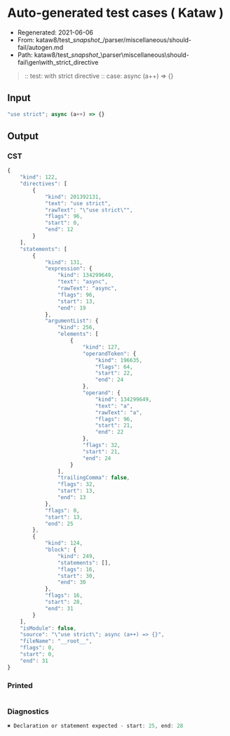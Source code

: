 # Auto-generated test cases ( Kataw )
- Regenerated: 2021-06-06
- From: kataw8/test\__snapshot__/parser/miscellaneous/should-fail/autogen.md
- Path: kataw8/test\__snapshot__\parser\miscellaneous\should-fail\gen\with_strict_directive
> :: test: with strict directive
> :: case: async (a++) => {}
## Input

`````js
"use strict"; async (a++) => {}
`````
## Output

### CST

```javascript
{
    "kind": 122,
    "directives": [
        {
            "kind": 201392131,
            "text": "use strict",
            "rawText": "\"use strict\"",
            "flags": 96,
            "start": 0,
            "end": 12
        }
    ],
    "statements": [
        {
            "kind": 131,
            "expression": {
                "kind": 134299649,
                "text": "async",
                "rawText": "async",
                "flags": 96,
                "start": 13,
                "end": 19
            },
            "argumentList": {
                "kind": 256,
                "elements": [
                    {
                        "kind": 127,
                        "operandToken": {
                            "kind": 196635,
                            "flags": 64,
                            "start": 22,
                            "end": 24
                        },
                        "operand": {
                            "kind": 134299649,
                            "text": "a",
                            "rawText": "a",
                            "flags": 96,
                            "start": 21,
                            "end": 22
                        },
                        "flags": 32,
                        "start": 21,
                        "end": 24
                    }
                ],
                "trailingComma": false,
                "flags": 32,
                "start": 13,
                "end": 13
            },
            "flags": 0,
            "start": 13,
            "end": 25
        },
        {
            "kind": 124,
            "block": {
                "kind": 249,
                "statements": [],
                "flags": 16,
                "start": 30,
                "end": 30
            },
            "flags": 16,
            "start": 28,
            "end": 31
        }
    ],
    "isModule": false,
    "source": "\"use strict\"; async (a++) => {}",
    "fileName": "__root__",
    "flags": 0,
    "start": 0,
    "end": 31
}
```

### Printed

```javascript

```

### Diagnostics

```javascript
✖ Declaration or statement expected - start: 25, end: 28

```

